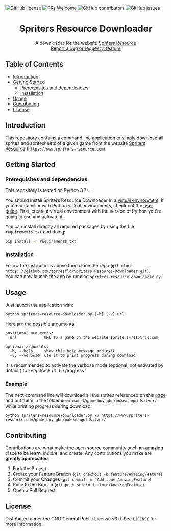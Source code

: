 ![GitHub license](https://img.shields.io/github/license/torresflo/Spriters-Resource-Downloader.svg)
[![PRs Welcome](https://img.shields.io/badge/PRs-welcome-brightgreen.svg)](http://makeapullrequest.com)
![GitHub contributors](https://img.shields.io/github/contributors/torresflo/Spriters-Resource-Downloader.svg)
![GitHub issues](https://img.shields.io/github/issues/torresflo/Spriters-Resource-Downloader.svg)

<p align="center">
  <h1 align="center">Spriters Resource Downloader</h3>

  <p align="center">
    A downloader for the website <a href="https://www.spriters-resource.com">Spriters Resource</a>
    <br />
    <a href="https://github.com/torresflo/Spriters-Resource-Downloader/issues">Report a bug or request a feature</a>
  </p>
</p>

## Table of Contents

* [Introduction](#introduction)
* [Getting Started](#getting-started)
  * [Prerequisites and dependencies](#prerequisites-and-dependencies)
  * [Installation](#installation)
* [Usage](#usage)
* [Contributing](#contributing)
* [License](#license)

## Introduction

This repository contains a command line application to simply download all sprites and spritesheets of a given game from the website <a href="https://www.spriters-resource.com">Spriters Resource</a> (`https://www.spriters-resource.com`).

## Getting Started

### Prerequisites and dependencies

This repository is tested on Python 3.7+.

You should install Spriters Resource Downloader in a [virtual environment](https://docs.python.org/3/library/venv.html). If you're unfamiliar with Python virtual environments, check out the [user guide](https://packaging.python.org/guides/installing-using-pip-and-virtual-environments/).
First, create a virtual environment with the version of Python you're going to use and activate it.

You can install directly all required packages by using the file `requirements.txt` and doing:
```bash
pip install -r requirements.txt
```

### Installation

Follow the instructions above then clone the repo (`git clone https:://github.com/torresflo/Spriters-Resource-Downloader.git`).\
You can now launch the app by running `spriters-resource-downloader.py`.

## Usage

Just launch the application with:

```
python spriters-resource-downloader.py [-h] [-v] url
```

Here are the possible arguments:

```
positional arguments:
  url            URL to a game on the website spriters-resource.com

optional arguments:
  -h, --help     show this help message and exit
  -v, --verbose  use it to print progress during download
```

It is recommended to activate the verbose mode (optional, not activated by default) to keep track of the progress.

### Example

The next command line will download all the sprites referenced on this <a href="https://www.spriters-resource.com/game_boy_gbc/pokemongoldsilver/">page</a> and put them in the folder `downloaded/game_boy_gbc/pokemongoldsilver/` while printing progress during download:

```
python spriters-resource-downloader.py -v https://www.spriters-resource.com/game_boy_gbc/pokemongoldsilver/
```


## Contributing

Contributions are what make the open source community such an amazing place to be learn, inspire, and create. Any contributions you make are **greatly appreciated**.

1. Fork the Project
2. Create your Feature Branch (`git checkout -b feature/AmazingFeature`)
3. Commit your Changes (`git commit -m 'Add some AmazingFeature`)
4. Push to the Branch (`git push origin feature/AmazingFeature`)
5. Open a Pull Request

<!-- LICENSE -->
## License

Distributed under the GNU General Public License v3.0. See `LICENSE` for more information.
